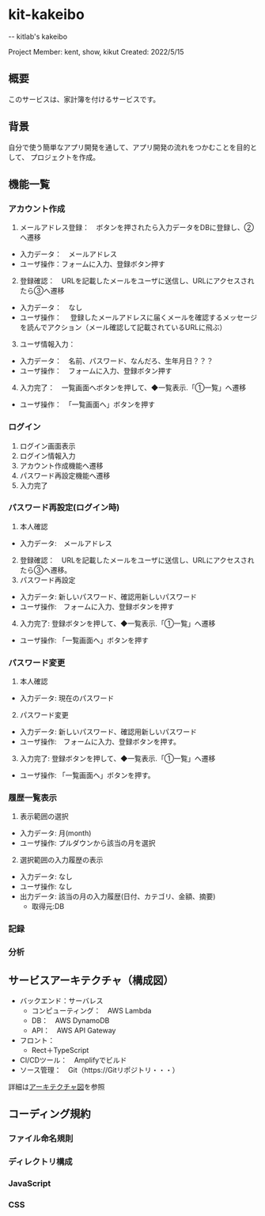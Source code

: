 # kit-kakeibo
--
kitlab's kakeibo

Project Member: kent, show, kikut
Created: 2022/5/15


## 概要
このサービスは、家計簿を付けるサービスです。


## 背景
自分で使う簡単なアプリ開発を通して、アプリ開発の流れをつかむことを目的として、
プロジェクトを作成。


## 機能一覧
### アカウント作成
1. メールアドレス登録：　ボタンを押されたら入力データをDBに登録し、②へ遷移
  - 入力データ：　メールアドレス
  - ユーザ操作：フォームに入力、登録ボタン押す
2. 登録確認：　URLを記載したメールをユーザに送信し、URLにアクセスされたら③へ遷移
  - 入力データ：　なし
  - ユーザ操作：　
    登録したメールアドレスに届くメールを確認するメッセージを読んでアクション（メール確認して記載されているURLに飛ぶ）
3. ユーザ情報入力：
  - 入力データ：　名前、パスワード、なんだろ、生年月日？？？
  - ユーザ操作：　フォームに入力、登録ボタン押す
4. 入力完了：　一覧画面へボタンを押して、◆一覧表示.「①一覧」へ遷移
  - ユーザ操作：　「一覧画面へ」ボタンを押す

### ログイン
1. ログイン画面表示
  1. ログイン情報入力
  2. アカウント作成機能へ遷移
  3. パスワード再設定機能へ遷移
2. 入力完了 

### パスワード再設定(ログイン時)
1. 本人確認
  - 入力データ:　メールアドレス
2. 登録確認：　URLを記載したメールをユーザに送信し、URLにアクセスされたら③へ遷移。
3. パスワード再設定
  - 入力データ:  新しいパスワード、確認用新しいパスワード
  - ユーザ操作:　フォームに入力、登録ボタンを押す
4. 入力完了: 登録ボタンを押して、◆一覧表示.「①一覧」へ遷移
  - ユーザ操作:  「一覧画面へ」ボタンを押す

### パスワード変更
1. 本人確認
  - 入力データ:  現在のパスワード
2. パスワード変更
  - 入力データ:  新しいパスワード、確認用新しいパスワード
  - ユーザ操作:　フォームに入力、登録ボタンを押す。
3.  入力完了: 登録ボタンを押して、◆一覧表示.「①一覧」へ遷移
  - ユーザ操作:  「一覧画面へ」ボタンを押す。

### 履歴一覧表示
1. 表示範囲の選択
  - 入力データ:  月(month)
  - ユーザ操作:  プルダウンから該当の月を選択
2. 選択範囲の入力履歴の表示
  - 入力データ:  なし
  - ユーザ操作:  なし
  - 出力データ:  該当の月の入力履歴(日付、カテゴリ、金額、摘要)
    - 取得元:DB 



### 記録
### 分析
### 


## サービスアーキテクチャ（構成図）
- バックエンド：サーバレス
  - コンピューティング：　AWS Lambda
  - DB：　AWS DynamoDB
  - API：　AWS API Gateway
- フロント：
  - Rect＋TypeScript
- CI/CDツール：　Amplifyでビルド
- ソース管理：　Git（https://Gitリポジトリ・・・）

詳細は[アーキテクチャ図](./docs/architects.png)を参照


## コーディング規約
### ファイル命名規則

### ディレクトリ構成


### JavaScript

### CSS

###
